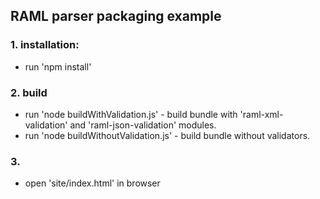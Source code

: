 ## RAML parser packaging example

### 1. installation:
  * run 'npm install'
### 2. build
  * run 'node buildWithValidation.js' - build bundle with 'raml-xml-validation' and 'raml-json-validation' modules.
  * run 'node buildWithoutValidation.js' - build bundle without validators.
### 3.
  * open 'site/index.html' in browser
